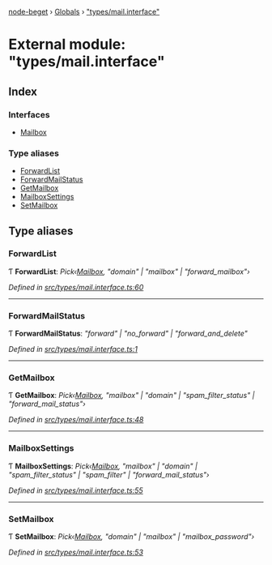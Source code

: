 [node-beget](../README.md) › [Globals](../globals.md) › ["types/mail.interface"](_types_mail_interface_.md)

# External module: "types/mail.interface"

## Index

### Interfaces

* [Mailbox](../interfaces/_types_mail_interface_.mailbox.md)

### Type aliases

* [ForwardList](_types_mail_interface_.md#forwardlist)
* [ForwardMailStatus](_types_mail_interface_.md#forwardmailstatus)
* [GetMailbox](_types_mail_interface_.md#getmailbox)
* [MailboxSettings](_types_mail_interface_.md#mailboxsettings)
* [SetMailbox](_types_mail_interface_.md#setmailbox)

## Type aliases

###  ForwardList

Ƭ **ForwardList**: *Pick‹[Mailbox](../interfaces/_types_mail_interface_.mailbox.md), "domain" | "mailbox" | "forward_mailbox"›*

*Defined in [src/types/mail.interface.ts:60](https://github.com/olehcambel/node-beget/blob/530258f/src/types/mail.interface.ts#L60)*

___

###  ForwardMailStatus

Ƭ **ForwardMailStatus**: *"forward" | "no_forward" | "forward_and_delete"*

*Defined in [src/types/mail.interface.ts:1](https://github.com/olehcambel/node-beget/blob/530258f/src/types/mail.interface.ts#L1)*

___

###  GetMailbox

Ƭ **GetMailbox**: *Pick‹[Mailbox](../interfaces/_types_mail_interface_.mailbox.md), "mailbox" | "domain" | "spam_filter_status" | "forward_mail_status"›*

*Defined in [src/types/mail.interface.ts:48](https://github.com/olehcambel/node-beget/blob/530258f/src/types/mail.interface.ts#L48)*

___

###  MailboxSettings

Ƭ **MailboxSettings**: *Pick‹[Mailbox](../interfaces/_types_mail_interface_.mailbox.md), "mailbox" | "domain" | "spam_filter_status" | "spam_filter" | "forward_mail_status"›*

*Defined in [src/types/mail.interface.ts:55](https://github.com/olehcambel/node-beget/blob/530258f/src/types/mail.interface.ts#L55)*

___

###  SetMailbox

Ƭ **SetMailbox**: *Pick‹[Mailbox](../interfaces/_types_mail_interface_.mailbox.md), "domain" | "mailbox" | "mailbox_password"›*

*Defined in [src/types/mail.interface.ts:53](https://github.com/olehcambel/node-beget/blob/530258f/src/types/mail.interface.ts#L53)*
